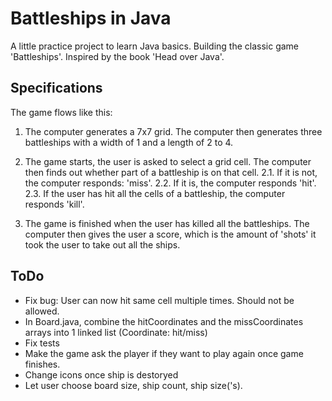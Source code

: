 # Battleships in Java

A little practice project to learn Java basics. Building the classic game 'Battleships'. Inspired by the book 'Head over Java'.

## Specifications

The game flows like this:

1. The computer generates a 7x7 grid. The computer then generates three battleships with a width of 1 and a length of 2 to 4.

2. The game starts, the user is asked to select a grid cell. The computer then finds out whether part of a battleship is on that cell.
    2.1. If it is not, the computer responds: 'miss'.
    2.2. If it is, the computer responds 'hit'.
    2.3. If the user has hit all the cells of a battleship, the computer responds 'kill'.

3. The game is finished when the user has killed all the battleships. The computer then gives the user a score, which is the amount of 'shots' it took the user to take out all the ships.

## ToDo

- Fix bug: User can now hit same cell multiple times. Should not be allowed.
- In Board.java, combine the hitCoordinates and the missCoordinates arrays into 1 linked list (Coordinate: hit/miss)
- Fix tests
- Make the game ask the player if they want to play again once game finishes.
- Change icons once ship is destoryed
- Let user choose board size, ship count, ship size('s).
